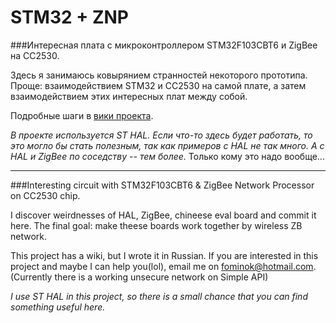 # STM32 + ZNP

###Интересная плата с микроконтроллером STM32F103CBT6 и ZigBee на CC2530.

Здесь я занимаюсь ковырянием странностей некоторого прототипа. Проще: взаимодействием STM32 и CC2530 на самой плате,
а затем взаимодействием этих интересных плат между собой.

Подробные шаги в [вики проекта](../../wiki).

_В проекте используется ST HAL. Если что-то здесь будет работать, то это могло бы стать полезным, так
как примеров с HAL не так много. А с HAL и ZigBee по соседству -- тем более._  Только кому это надо вообще...

___

###Interesting circuit with STM32F103CBT6 & ZigBee Network Processor on CC2530 chip.

I discover weirdnesses of HAL, ZigBee, chineese eval board and commit it here. The final goal: make theese boards work 
together by wireless ZB network.

This project has a wiki, but I wrote it in Russian. If you are interested in this project and maybe I can help you(lol),
email me on fominok@hotmail.com. (Currently there is a working unsecure network on Simple API)

_I use ST HAL in this project, so there is a small chance that you can find something useful here._
